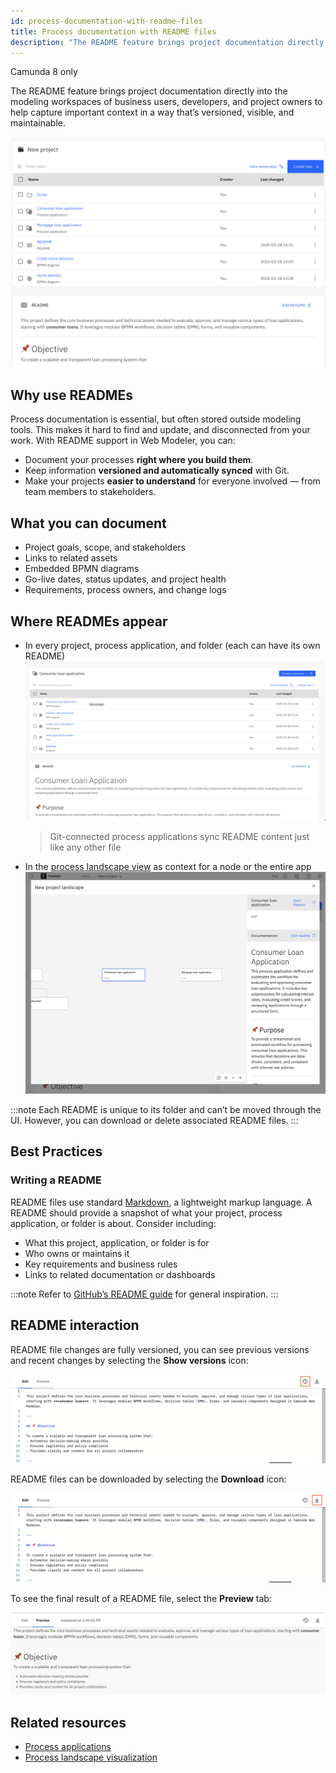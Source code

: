 ```yaml
---
id: process-documentation-with-readme-files
title: Process documentation with README files
description: "The README feature brings project documentation directly into the modeling workspace to help capture important context in a way that’s versioned, visible, and easy to maintain."
---
```


<span class="badge badge--cloud">Camunda 8 only</span>

The README feature brings project documentation directly into the modeling workspaces of business users, developers, and project owners to help capture important context in a way that’s versioned, visible, and maintainable.

![project with readme](img/project-with-readme.png)

## Why use READMEs

Process documentation is essential, but often stored outside modeling tools. This makes it hard to find and update, and disconnected from your work.
With README support in Web Modeler, you can:

- Document your processes **right where you build them**.
- Keep information **versioned and automatically synced** with Git.
- Make your projects **easier to understand** for everyone involved — from team members to stakeholders.

## What you can document

- Project goals, scope, and stakeholders
- Links to related assets
- Embedded BPMN diagrams
- Go-live dates, status updates, and project health
- Requirements, process owners, and change logs

## Where READMEs appear

- In every project, process application, and folder (each can have its own README)
  ![process application with readme](img/process-application-with-readme.png)
  > Git-connected process applications sync README content just like any other file
- In the [process landscape view](../process-landscape-visualization.md) as context for a node or the entire app
  ![process landscape with readme](img/process-landscape-with-readme.png)

:::note
Each README is unique to its folder and can’t be moved through the UI. However, you can download or delete associated README files.
:::

## Best Practices

### Writing a README

README files use standard [Markdown](https://www.markdownguide.org/), a lightweight markup language. A README should provide a snapshot of what your project, process application, or folder is about. Consider including:

- What this project, application, or folder is for
- Who owns or maintains it
- Key requirements and business rules
- Links to related documentation or dashboards

:::note
Refer to [GitHub’s README guide](https://docs.github.com/en/repositories/managing-your-repositorys-settings-and-features/customizing-your-repository/about-readmes) for general inspiration.
:::

## README interaction

README file changes are fully versioned, you can see previous versions and recent changes by selecting the **Show versions** icon:

![view readme versions ](img/view-readme-versions.png)

README files can be downloaded by selecting the **Download** icon:

![download readme](img/download-readme.png)

To see the final result of a README file, select the **Preview** tab:

![readme preview](img/readme-preview.png)

## Related resources

- [Process applications](../process-applications.md)
- [Process landscape visualization](../process-landscape-visualization.md)
